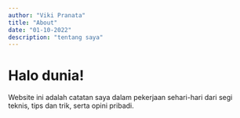 ```yaml
---
author: "Viki Pranata"
title: "About"
date: "01-10-2022"
description: "tentang saya"
---
```


# Halo dunia!
Website ini adalah catatan saya dalam pekerjaan sehari-hari dari segi teknis, tips dan trik, serta opini pribadi.
